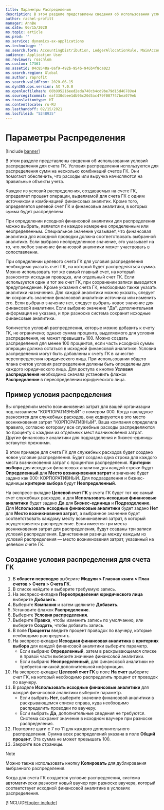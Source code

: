 ```yaml
---
title: Параметры Распределения
description: В этом разделе представлены сведения об использовании условий распределения для счета ГК.
author: rachel-profitt
manager: AnnBe
ms.date: 06/15/2020
ms.topic: article
ms.prod: ''
ms.service: dynamics-ax-applications
ms.technology: ''
ms.search.form: AccountingDistribution, LedgerAllocationRule, MainAccount, AllocationTerms
audience: Application User
ms.reviewer: roschlom
ms.custom: 17361
ms.assetid: 04c8548a-0af9-492b-954b-946b4f8ca023
ms.search.region: Global
ms.author: raprofit
ms.search.validFrom: 2020-06-15
ms.dyn365.ops.version: AX 7.0.0
ms.openlocfilehash: 60b995216eed2eda740cb4cd9be79d15d46789e4
ms.sourcegitcommit: eaf330dbee1db96c20d5ac479f007747bea079eb
ms.translationtype: HT
ms.contentlocale: ru-RU
ms.lasthandoff: 02/15/2021
ms.locfileid: "5248935"
---
```

# <a name="allocation-terms"></a>Параметры Распределения

[!include [banner](../includes/banner.md)]

В этом разделе представлены сведения об использовании условий распределения для счета ГК. Условия распределения используются для распределения сумм на несколько комбинаций счетов ГК. Они помогают обеспечить, что расходы или выручка начисляются на правильные объекты учета.

Каждое из условий распределения, создаваемых на счете ГК, определяет процент операции, выделяемой для счета ГК с одним источником и комбинацией финансовых аналитик. Кроме того, определяется целевой счет ГК и финансовые аналитики, в которых сумма будет распределена. 

При определении исходной финансовой аналитики для распределения можно выбрать, является ли каждое измерение определенным или неопределенным. Специальное значение указывает, что финансовая аналитика для исходной проводки должна соответствовать выбранной аналитике. Если выбрано неопределенное значение, это указывает на то, что любое значение финансовой аналитики может участвовать в сопоставлении.

При определении целевого счета ГК для условия распределения необходимо указать счет ГК, на который будет распределяться сумма. Можно использовать тот же самый главный счет, на который разносится исходная проводка, или отдельный счет ГК. Если используется один и тот же счет ГК, при сохранении записи выводится предупреждение. Кроме указания счета ГК, необходимо также указать аналитики назначения. Для каждой аналитики можно указать, следует ли сохранить значение финансовой аналитики источника или изменить его. Если выбрано значение нет, следует выбрать новое значение для финансовой аналитики. Если выбрано значение "Да", дополнительная информация не указана, и при разноске система сохранит исходные финансовые аналитики.

Количество условий распределения, которые можно добавить к счету ГК, не ограничено; однако сумма процента, выделяемого для условия распределения, не может превышать 100. Можно создать распределения для менее 100 процентов, если часть исходной суммы операции должна остаться в исходной финансовой аналитике. Условия распределения могут быть добавлены к счету ГК в качестве переопределения юридического лица. При использовании общего плана счетов условия распределения должны быть определены для каждого юридического лица. Для доступа к кнопке **Условия распределения** необходимо сначала установить флажок **Распределение** в переопределении юридического лица.

## <a name="allocation-term-example"></a>Пример условия распределения
Вы определили место возникновения затрат для вашей организации под названием "КОРПОРАТИВНЫЙ" с номером 000. Когда накладные разносятся для служебных расходов, они кодируются в это место возникновения затрат "КОРПОРАТИВНЫЙ". Ваша компания определила правило, согласно которому все служебные расходы распределяются по проценту с каждым из отдельных мест возникновения затрат. Другие финансовые аналитики для подразделения и бизнес-единицы останутся прежними.

В этом примере для счета ГК для служебных расходов будет создано новое условие распределения. Будет создана одна строка для каждого места возникновения затрат с процентом распределения. **Критерии выбора** для исходных финансовых аналитик для каждой строки будут **Определенный** для **Место возникновения затрат** и значение будет задано как 000: КОРПОРАТИВНЫЙ. Для подразделения и бизнес-единицы **критерии выбора** будут **Неопределенный**.

На экспресс-вкладке **Целевой счет ГК** у счета ГК будет тот же самый счет служебных расходов, а для **Использовать исходные финансовые аналитики** будет задано **Да** для **Бизнес-единица** и **Подразделение**. Для **Использовать исходные финансовые аналитики** будет задано **Нет** для **Место возникновения затрат**, а выбранное значение будет соответствовать каждому месту возникновения затрат, в который осуществляется распределение. Если имеется три места возникновения затрат для распределения, будут созданы три записи условий распределения. Единственная разница между каждым из условий распределения — место возникновения затрат, указанный на целевом счете ГК.

## <a name="create-an-allocation-term-on-a-main-account"></a>Создание условия распределения для счета ГК

1. В **области переходов** выберите **Модули > Главная книга > План счетов > Счета > Счета ГК**.
2. В списке найдите и выберите требуемую запись.
3. На экспресс-вкладке **Переопределения юридического лица** выберите **Добавить**.
4. Выберите **Компания** и затем щелкните **Добавить**.
5. Установите флажок **Распределение**.
6. Выберите **Условия распределения**.
7. Выберите **Правка**, чтобы изменить запись по умолчанию, или выберите **Создать**, чтобы добавить запись.
8. В поле **Проценты** введите процент проводок по ваучеру, которые необходимо распределить.
9. На экспресс-вкладке **Исходная финансовая аналитика** в **критериях выбора** для каждой финансовой аналитики выберите параметр.
    - Если выбрано **Определенный**, затем в раскрывающемся списке в правой части выберите значение финансовой аналитики.
    - Если выбрано **Неопределенный**, для финансовой аналитики не требуется никакой дополнительной информации.
10. На экспресс-вкладке **Целевой счет ГК** в поле **На счет** выберите счет ГК, на который необходимо распределить процент от проводок по ваучеру.
11. В разделе **Использовать исходные финансовые аналитики** для каждой финансовой аналитики выберите параметр.
    - Если выбрать **Нет**, выберите значение финансовой аналитики в раскрывающемся списке справа, куда необходимо распределить проводки по ваучеру.
    - Если выбрать **Да**, дополнительные сведения не требуются. Система сохранит значение в исходном ваучере при разноске распределения.
12. Повторите шаги с 7 по 11 для каждого дополнительного распределения. Сумма всех распределений указана в поле **Общий процент**. Эта сумма не может превышать 100.
13. Закройте все страницы.

>[!NOTE] 
> Можно также использовать кнопку **Копировать** для дублирования выбранного распределения.

Когда для счета ГК создается условие распределения, система автоматически разносит новый ваучер при разноске ваучера, который соответствует исходной финансовой аналитике в условиях распределения.


[!INCLUDE[footer-include](../../includes/footer-banner.md)]
